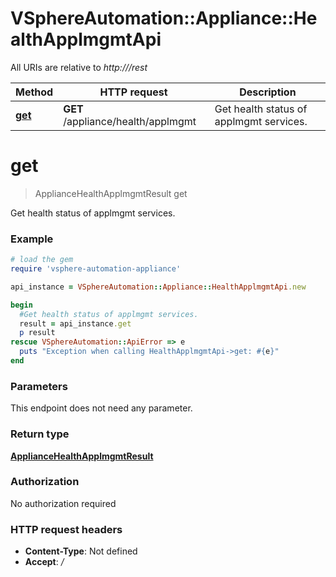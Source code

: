 # VSphereAutomation::Appliance::HealthApplmgmtApi

All URIs are relative to *http:///rest*

Method | HTTP request | Description
------------- | ------------- | -------------
[**get**](HealthApplmgmtApi.md#get) | **GET** /appliance/health/applmgmt | Get health status of applmgmt services.


# **get**
> ApplianceHealthApplmgmtResult get

Get health status of applmgmt services.

### Example
```ruby
# load the gem
require 'vsphere-automation-appliance'

api_instance = VSphereAutomation::Appliance::HealthApplmgmtApi.new

begin
  #Get health status of applmgmt services.
  result = api_instance.get
  p result
rescue VSphereAutomation::ApiError => e
  puts "Exception when calling HealthApplmgmtApi->get: #{e}"
end
```

### Parameters
This endpoint does not need any parameter.

### Return type

[**ApplianceHealthApplmgmtResult**](ApplianceHealthApplmgmtResult.md)

### Authorization

No authorization required

### HTTP request headers

 - **Content-Type**: Not defined
 - **Accept**: */*



